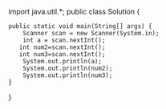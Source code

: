 import java.util.*;
public class Solution {

    public static void main(String[] args) {
        Scanner scan = new Scanner(System.in);
        int a = scan.nextInt();
       int num2=scan.nextInt();
       int num3=scan.nextInt();
        System.out.println(a);
        System.out.println(num2);
        System.out.println(num3);
    }
}
